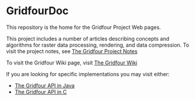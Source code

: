 # GridfourDoc

This repository is the home for the Gridfour Project Web pages.

This project includes a number of articles describing concepts and algorithms for raster data processing,
rendering, and data compression. To visit the project notes, see [The Gridfour Project Notes](https://gwlucastrig.github.io/GridfourDocs/notes/index.html)

To visit the Gridfour Wiki page, visit [The Gridfour Wiki](https://github.com/gwlucastrig/gridfour/wiki)

If you are looking for specific implementations you may visit either:

- [The Gridfour API in Java](https://github.com/gwlucastrig/gridfour)
- [The Gridfour API in C](https://github.com/gwlucastrig/GridfourC)


